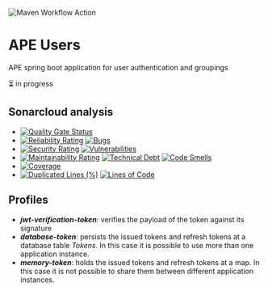 ![Maven Workflow Action](https://github.com/Ma-Vin/de.ma_vin.ape.users/actions/workflows/maven.yml/badge.svg)

# APE Users
APE spring boot application for user authentication and groupings

:hourglass_flowing_sand: in progress

## Sonarcloud analysis

* [![Quality Gate Status](https://sonarcloud.io/api/project_badges/measure?project=Ma-Vin_de.ma_vin.ape.users&metric=alert_status)](https://sonarcloud.io/dashboard?id=Ma-Vin_de.ma_vin.ape.users)
* [![Reliability Rating](https://sonarcloud.io/api/project_badges/measure?project=Ma-Vin_de.ma_vin.ape.users&metric=reliability_rating)](https://sonarcloud.io/dashboard?id=Ma-Vin_de.ma_vin.ape.users)  [![Bugs](https://sonarcloud.io/api/project_badges/measure?project=Ma-Vin_de.ma_vin.ape.users&metric=bugs)](https://sonarcloud.io/dashboard?id=Ma-Vin_de.ma_vin.ape.users)
* [![Security Rating](https://sonarcloud.io/api/project_badges/measure?project=Ma-Vin_de.ma_vin.ape.users&metric=security_rating)](https://sonarcloud.io/dashboard?id=Ma-Vin_de.ma_vin.ape.users)  [![Vulnerabilities](https://sonarcloud.io/api/project_badges/measure?project=Ma-Vin_de.ma_vin.ape.users&metric=vulnerabilities)](https://sonarcloud.io/dashboard?id=Ma-Vin_de.ma_vin.ape.users)
* [![Maintainability Rating](https://sonarcloud.io/api/project_badges/measure?project=Ma-Vin_de.ma_vin.ape.users&metric=sqale_rating)](https://sonarcloud.io/dashboard?id=Ma-Vin_de.ma_vin.ape.users)  [![Technical Debt](https://sonarcloud.io/api/project_badges/measure?project=Ma-Vin_de.ma_vin.ape.users&metric=sqale_index)](https://sonarcloud.io/dashboard?id=Ma-Vin_de.ma_vin.ape.users)  [![Code Smells](https://sonarcloud.io/api/project_badges/measure?project=Ma-Vin_de.ma_vin.ape.users&metric=code_smells)](https://sonarcloud.io/dashboard?id=Ma-Vin_de.ma_vin.ape.users)
* [![Coverage](https://sonarcloud.io/api/project_badges/measure?project=Ma-Vin_de.ma_vin.ape.users&metric=coverage)](https://sonarcloud.io/dashboard?id=Ma-Vin_de.ma_vin.ape.users)
* [![Duplicated Lines (%)](https://sonarcloud.io/api/project_badges/measure?project=Ma-Vin_de.ma_vin.ape.users&metric=duplicated_lines_density)](https://sonarcloud.io/dashboard?id=Ma-Vin_de.ma_vin.ape.users)  [![Lines of Code](https://sonarcloud.io/api/project_badges/measure?project=Ma-Vin_de.ma_vin.ape.users&metric=ncloc)](https://sonarcloud.io/dashboard?id=Ma-Vin_de.ma_vin.ape.users)

## Profiles
* ***jwt-verification-token***: verifies the payload of the token against its signature
* ***database-token***: persists the issued tokens and refresh tokens at a database table *Tokens*. 
In this case it is possible to use more than one application instance.
* ***memory-token***: holds the issued tokens and refresh tokens at a map. 
In this case it is not possible to share them between different application instances.